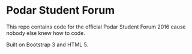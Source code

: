 # Podar Student Forum
This repo contains code for the official Podar Student Forum 2016 cause nobody else knew how to code.

Built on Bootstrap 3 and HTML 5. 
